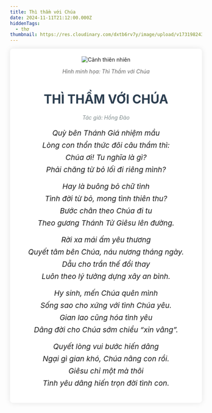 ```yaml
---
title: Thì thầm với Chúa
date: 2024-11-11T21:12:00.000Z
hiddenTags:
  - thơ
thumbnail: https://res.cloudinary.com/dxtb6rv7y/image/upload/v1731982439/8T9A9369_kgngmd.jpg
---
```

 <div class="tong">

</div>

 <div class="container">
<div style="text-align: center;">
    <img src="https://res.cloudinary.com/dxtb6rv7y/image/upload/v1731982439/8T9A9369_kgngmd.jpg/600x300" alt="Cảnh thiên nhiên">
    <p style="font-style: italic; color: #666;">Hình minh họa: Thì Thầm với Chúa</p>
        <h1 class="title">THÌ THẦM VỚI CHÚA</h1>
        <div class="poem-author">Tác giả: Hồng Đào</div>
        <div class="poem">
            <!-- Khổ thơ 1 -->
            <div class="stanza">
                <p class="line">Quỳ bên Thánh Giá nhiệm mầu</p>
                <p class="line">Lòng con thổn thức đôi câu thầm thì:</p>
                <p class="line">Chúa ơi! Tu nghĩa là gì?</p>
                <p class="line">Phải chăng từ bỏ lối đi riêng mình?</p>
            </div>
            <!-- Khổ thơ 2 -->
            <div class="stanza">
                <p class="line">Hay là buông bỏ chữ tình</p>
                <p class="line">Tình đời từ bỏ, mong tình thiên thu?</p>
                <p class="line">Bước chân theo Chúa đi tu</p>
                <p class="line">Theo gương Thánh Tử Giêsu lên đường.</p>
            </div>
            <!-- Khổ thơ 3 -->
            <div class="stanza">
                <p class="line">Rời xa mái ấm yêu thương</p>
                <p class="line">Quyết tâm bên Chúa, náu nương tháng ngày.</p>
                <p class="line">Dẫu cho trần thế đổi thay</p>
                <p class="line">Luôn theo lý tưởng dựng xây an bình.</p>
            </div>
             <!-- Khổ thơ 4 -->
            <div class="stanza">
                <p class="line">Hy sinh, mến Chúa quên mình</p>
                <p class="line">Sống sao cho xứng với tình Chúa yêu.</p>
                <p class="line">Gian lao cũng hóa tình yêu</p>
                <p class="line">Dâng đời cho Chúa sớm chiều “xin vâng”.</p>
            </div>
              <!-- Khổ thơ 5 -->
            <div class="stanza">
                <p class="line">Quyết lòng vui bước hiến dâng</p>
                <p class="line">Ngại gì gian khó, Chúa nâng con rồi.</p>
                <p class="line">Giêsu chỉ một mà thôi</p>
                <p class="line">Tình yêu dâng hiến trọn đời tình con.</p>
            </div>


<style>
/* Reset một số thuộc tính mặc định của trình duyệt */
.tong {
    margin: 0;
    padding: 0;
    box-sizing: border-box;
}

/* Thiết lập nền và kiểu chữ chung */
.body {
    font-family: 'Arial', sans-serif;
    background-color: #f4f4f9;
    color: #333;
    line-height: 1.6;
    padding: 20px;
}

/* Container chính */
.container {
    max-width: 800px;
    margin: 0 auto;
    background-color: #fff;
    padding: 20px;
    border-radius: 8px;
    box-shadow: 0 0 15px rgba(0, 0, 0, 0.1);
}

/* Tiêu đề bài thơ */
.title {
    text-align: center;
    font-size: 2rem;
    font-weight: bold;
    margin-bottom: 20px;
    color: #2c3e50;
}

/* Định dạng cho từng khổ thơ */
.stanza {
    margin-bottom: 20px;
}

/* Định dạng cho từng dòng trong bài thơ */
.poem .line {
    font-size: 1.2rem;
    text-align: center;
    margin: 8px 0;
    font-style: italic;
}
.poem-author {
            text-align: center;
            font-style: italic;
            color: #7f8c8d;
            margin-bottom: 20px;
        }

/* Tạo hiệu ứng hover cho mỗi dòng thơ */
.poem .line:hover {
    color: #2980b9;
    cursor: pointer;
}
</style>
